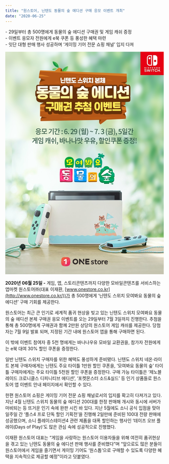 ```yaml
---
title: "원스토어, 닌텐도 동물의 숲 에디션 구매 응모 이벤트 개최"
date: "2020-06-25"
---
```


\- 29일부터 총 500명에게 동물의 숲 에디션 구매권 및 게임 캐쉬 증정  
\- 이벤트 응모자 전원에게 e북 쿠폰 등 풍성한 혜택 마련  
\- 잇단 대형 판매 행사 성공하며 ‘게이밍 기어 전문 쇼핑 채널’ 입지 다져

![](images/원스토어-참고자료-원스토어-닌텐도-동물의-숲-에디션-구매-응모-이벤트-개최.jpg)

**2020년 06월 25일 -** 게임, 앱, 스토리콘텐츠까지 다양한 모바일콘텐츠를 서비스하는 앱마켓 원스토어㈜(대표 이재환, [www.onestore.co.kr](http://www.onestore.co.kr/))가 총 500명에게 ‘닌텐도 스위치 모여봐요 동물의 숲 에디션’ 구매 기회를 제공한다.

원스토어는 최근 큰 인기로 세계적 품귀 현상을 빚고 있는 닌텐도 스위치 모여봐요 동물의 숲 에디션 본체 구매권 응모 이벤트를 오는 29일부터 7월 3일까지 진행한다. 추첨을 통해 총 500명에게 구매권과 함께 2만원 상당의 원스토어 게임 캐쉬를 제공한다. 당첨자는 7월 9일 발표 되며, 지정된 기간 내에 원스토어 앱을 통해 구매하면 된다.

이 밖에 이벤트 참여자 중 5천 명에게는 바나나우유 모바일 교환권을, 참가자 전원에게는 e북 대여 30% 할인 쿠폰을 증정한다.

일반 닌텐도 스위치 구매자를 위한 혜택도 풍성하게 준비됐다. 닌텐도 스위치 네온·라이트 본체 구매자에게는 닌텐도 주요 타이틀 1만원 할인 쿠폰을, ‘모여봐요 동물의 숲’ 타이틀 구매자에게는 주요 타이틀 5천원 할인 쿠폰을 증정한다. 구매 가능 타이틀은 ‘제노블레이드 크로니클스 디피니티브 에디션’, ‘포켓몬스터 소드&실드’ 등 인기 상품들로 원스토어 앱 이벤트 안내 페이지에서 확인할 수 있다.

한편 원스토어 쇼핑은 게이밍 기어 전문 쇼핑 채널로서의 입지를 확고히 다져가고 있다. 지난 4월 닌텐도 스위치 동물의 숲 에디션 200대를 한정 판매해 개시와 동시에 서버가 마비되는 등 뜨거운 인기 속에 완판 시킨 바 있다. 지난 5월에도 소니 공식 입점을 맞아 일주일 간 ‘플스4 프로 단독 할인 기획전’을 진행해 2일만에 준비된 100대 전량 판매에 성공했으며, 소니 플레이스테이션4 관련 제품을 대폭 할인하는 행사인 ‘데이즈 오브 플레이(Days of Play)’도 많은 관심 속에 성공적으로 진행했다.

이재환 원스토어 대표는 “게임을 사랑하는 원스토어 이용자들을 위해 여전히 품귀현상을 겪고 있는 닌텐도 동물의 숲 에디션 판매 행사를 준비했다”며 “앞으로도 많은 분들이 원스토어에서 게임을 즐기면서 게이밍 기어도 ‘원스톱’으로 구매할 수 있도록 다양한 혜택을 지속적으로 제공할 예정”이라고 덧붙였다.
